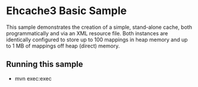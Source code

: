# Ehcache3 Basic Sample

This sample demonstrates the creation of a simple, stand-alone cache, both programmatically and via an XML resource file. Both instances are identically configured to store up to 100 mappings in heap memory and up to 1 MB of mappings off heap (direct) memory.

## Running this sample

  - mvn exec:exec
